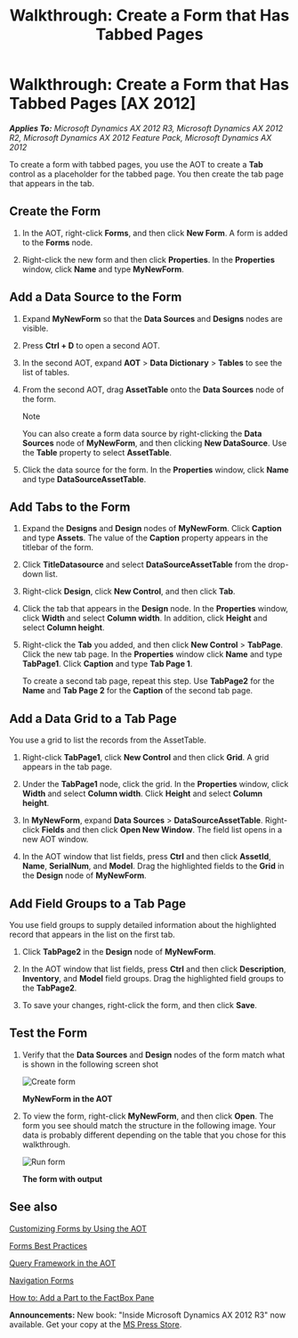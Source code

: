 ﻿---
title: 'Walkthrough: Create a Form that Has Tabbed Pages'
TOCTitle: 'Walkthrough: Create a Form that Has Tabbed Pages'
ms:assetid: fd3e193c-ef0a-4680-838e-18aa516abd2d
ms:mtpsurl: https://msdn.microsoft.com/en-us/library/Gg865416(v=AX.60)
ms:contentKeyID: 35254207
ms.date: 05/18/2015
mtps_version: v=AX.60
---

# Walkthrough: Create a Form that Has Tabbed Pages [AX 2012]


_**Applies To:** Microsoft Dynamics AX 2012 R3, Microsoft Dynamics AX 2012 R2, Microsoft Dynamics AX 2012 Feature Pack, Microsoft Dynamics AX 2012_

To create a form with tabbed pages, you use the AOT to create a **Tab** control as a placeholder for the tabbed page. You then create the tab page that appears in the tab.

## Create the Form

1.  In the AOT, right-click **Forms**, and then click **New Form**. A form is added to the **Forms** node.

2.  Right-click the new form and then click **Properties**. In the **Properties** window, click **Name** and type **MyNewForm**.

## Add a Data Source to the Form

1.  Expand **MyNewForm** so that the **Data Sources** and **Designs** nodes are visible.

2.  Press **Ctrl + D** to open a second AOT.

3.  In the second AOT, expand **AOT** \> **Data Dictionary** \> **Tables** to see the list of tables.

4.  From the second AOT, drag **AssetTable** onto the **Data Sources** node of the form.
    

    > [!NOTE]
    > <P>You can also create a form data source by right-clicking the <STRONG>Data Sources</STRONG> node of <STRONG>MyNewForm</STRONG>, and then clicking <STRONG>New DataSource</STRONG>. Use the <STRONG>Table</STRONG> property to select <STRONG>AssetTable</STRONG>.</P>



5.  Click the data source for the form. In the **Properties** window, click **Name** and type **DataSourceAssetTable**.

## Add Tabs to the Form

1.  Expand the **Designs** and **Design** nodes of **MyNewForm**. Click **Caption** and type **Assets**. The value of the **Caption** property appears in the titlebar of the form.

2.  Click **TitleDatasource** and select **DataSourceAssetTable** from the drop-down list.

3.  Right-click **Design**, click **New Control**, and then click **Tab**.

4.  Click the tab that appears in the **Design** node. In the **Properties** window, click **Width** and select **Column width**. In addition, click **Height** and select **Column height**.

5.  Right-click the **Tab** you added, and then click **New Control** \> **TabPage**. Click the new tab page. In the **Properties** window click **Name** and type **TabPage1**. Click **Caption** and type **Tab Page 1**.
    
    To create a second tab page, repeat this step. Use **TabPage2** for the **Name** and **Tab Page 2** for the **Caption** of the second tab page.

## Add a Data Grid to a Tab Page

You use a grid to list the records from the AssetTable.

1.  Right-click **TabPage1**, click **New Control** and then click **Grid**. A grid appears in the tab page.

2.  Under the **TabPage1** node, click the grid. In the **Properties** window, click **Width** and select **Column width**. Click **Height** and select **Column height**.

3.  In **MyNewForm**, expand **Data Sources** \> **DataSourceAssetTable**. Right-click **Fields** and then click **Open New Window**. The field list opens in a new AOT window.

4.  In the AOT window that list fields, press **Ctrl** and then click **AssetId**, **Name**, **SerialNum**, and **Model**. Drag the highlighted fields to the **Grid** in the **Design** node of **MyNewForm**.

## Add Field Groups to a Tab Page

You use field groups to supply detailed information about the highlighted record that appears in the list on the first tab.

1.  Click **TabPage2** in the **Design** node of **MyNewForm**.

2.  In the AOT window that list fields, press **Ctrl** and then click **Description**, **Inventory**, and **Model** field groups. Drag the highlighted field groups to the **TabPage2**.

3.  To save your changes, right-click the form, and then click **Save**.

## Test the Form

1.  Verify that the **Data Sources** and **Design** nodes of the form match what is shown in the following screen shot
    
    ![Create form](images/Gg865416.AOTFormsCreateTabsForm(en-us,AX.60).jpg "Create form")
    
    **MyNewForm in the AOT**

2.  To view the form, right-click **MyNewForm**, and then click **Open**. The form you see should match the structure in the following image. Your data is probably different depending on the table that you chose for this walkthrough.
    
    ![Run form](images/Gg865416.AOTFormsCreateTabsRun(en-us,AX.60).jpg "Run form")
    
    **The form with output**

## See also

[Customizing Forms by Using the AOT](customizing-forms-by-using-the-aot.md)

[Forms Best Practices](forms-best-practices.md)

[Query Framework in the AOT](query-framework-in-the-aot.md)

[Navigation Forms](navigation-forms.md)

[How to: Add a Part to the FactBox Pane](how-to-add-a-part-to-the-factbox-pane.md)

  
**Announcements:** New book: "Inside Microsoft Dynamics AX 2012 R3" now available. Get your copy at the [MS Press Store](https://www.microsoftpressstore.com/store/inside-microsoft-dynamics-ax-2012-r3-9780735685109).

